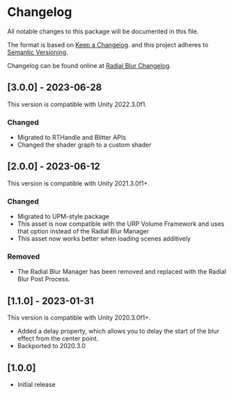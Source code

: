 ﻿# Changelog
All notable changes to this package will be documented in this file.

The format is based on [Keep a Changelog](http://keepachangelog.com/en/1.0.0/).
and this project adheres to [Semantic Versioning](http://semver.org/spec/v2.0.0.html).

Changelog can be found online at [Radial Blur Changelog](https://www.occasoftware.com/changelogs/radial-blur).

## [3.0.0] - 2023-06-28
This version is compatible with Unity 2022.3.0f1.

### Changed
- Migrated to RTHandle and Blitter APIs
- Changed the shader graph to a custom shader


## [2.0.0] - 2023-06-12‍
This version is compatible with Unity 2021.3.0f1+.
### Changed
- Migrated to UPM-style package
- This asset is now compatible with the URP Volume Framework and uses that option instead of the Radial Blur Manager
- This asset now works better when loading scenes additively

### Removed
- The Radial Blur Manager has been removed and replaced with the Radial Blur Post Process.

## [1.1.0] - 2023-01-31
This version is compatible with Unity 2020.3.0f1+.
- Added a delay property, which allows you to delay the start of the blur effect from the center point.
- Backported to 2020.3.0

## [1.0.0]
- Initial release